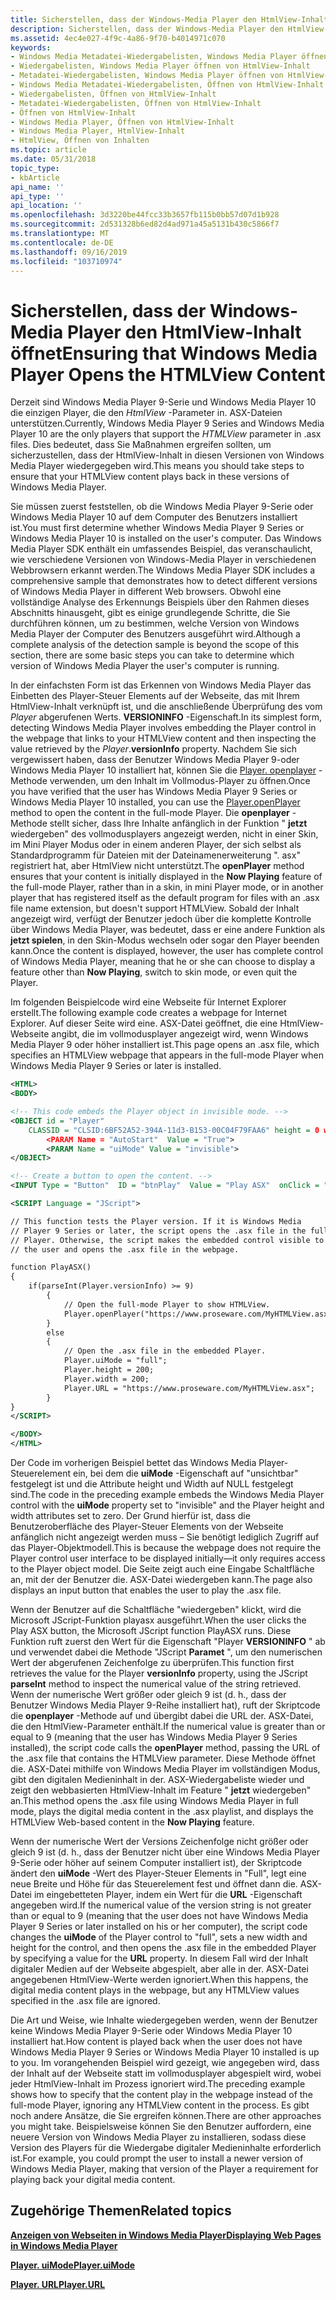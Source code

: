 ```yaml
---
title: Sicherstellen, dass der Windows-Media Player den HtmlView-Inhalt öffnet
description: Sicherstellen, dass der Windows-Media Player den HtmlView-Inhalt öffnet
ms.assetid: 4ec4e027-4f9c-4a86-9f70-b4014971c070
keywords:
- Windows Media Metadatei-Wiedergabelisten, Windows Media Player öffnen von HtmlView-Inhalt
- Wiedergabelisten, Windows Media Player öffnen von HtmlView-Inhalt
- Metadatei-Wiedergabelisten, Windows Media Player öffnen von HtmlView-Inhalt
- Windows Media Metadatei-Wiedergabelisten, Öffnen von HtmlView-Inhalt
- Wiedergabelisten, Öffnen von HtmlView-Inhalt
- Metadatei-Wiedergabelisten, Öffnen von HtmlView-Inhalt
- Öffnen von HtmlView-Inhalt
- Windows Media Player, Öffnen von HtmlView-Inhalt
- Windows Media Player, HtmlView-Inhalt
- HtmlView, Öffnen von Inhalten
ms.topic: article
ms.date: 05/31/2018
topic_type:
- kbArticle
api_name: ''
api_type: ''
api_location: ''
ms.openlocfilehash: 3d3220be44fcc33b3657fb115b0bb57d07d1b928
ms.sourcegitcommit: 2d531328b6ed82d4ad971a45a5131b430c5866f7
ms.translationtype: MT
ms.contentlocale: de-DE
ms.lasthandoff: 09/16/2019
ms.locfileid: "103710974"
---
```

# <a name="ensuring-that-windows-media-player-opens-the-htmlview-content"></a><span data-ttu-id="66b29-113">Sicherstellen, dass der Windows-Media Player den HtmlView-Inhalt öffnet</span><span class="sxs-lookup"><span data-stu-id="66b29-113">Ensuring that Windows Media Player Opens the HTMLView Content</span></span>

<span data-ttu-id="66b29-114">Derzeit sind Windows Media Player 9-Serie und Windows Media Player 10 die einzigen Player, die den *HtmlView* -Parameter in. ASX-Dateien unterstützen.</span><span class="sxs-lookup"><span data-stu-id="66b29-114">Currently, Windows Media Player 9 Series and Windows Media Player 10 are the only players that support the *HTMLView* parameter in .asx files.</span></span> <span data-ttu-id="66b29-115">Dies bedeutet, dass Sie Maßnahmen ergreifen sollten, um sicherzustellen, dass der HtmlView-Inhalt in diesen Versionen von Windows Media Player wiedergegeben wird.</span><span class="sxs-lookup"><span data-stu-id="66b29-115">This means you should take steps to ensure that your HTMLView content plays back in these versions of Windows Media Player.</span></span>

<span data-ttu-id="66b29-116">Sie müssen zuerst feststellen, ob die Windows Media Player 9-Serie oder Windows Media Player 10 auf dem Computer des Benutzers installiert ist.</span><span class="sxs-lookup"><span data-stu-id="66b29-116">You must first determine whether Windows Media Player 9 Series or Windows Media Player 10 is installed on the user's computer.</span></span> <span data-ttu-id="66b29-117">Das Windows Media Player SDK enthält ein umfassendes Beispiel, das veranschaulicht, wie verschiedene Versionen von Windows-Media Player in verschiedenen Webbrowsern erkannt werden.</span><span class="sxs-lookup"><span data-stu-id="66b29-117">The Windows Media Player SDK includes a comprehensive sample that demonstrates how to detect different versions of Windows Media Player in different Web browsers.</span></span> <span data-ttu-id="66b29-118">Obwohl eine vollständige Analyse des Erkennungs Beispiels über den Rahmen dieses Abschnitts hinausgeht, gibt es einige grundlegende Schritte, die Sie durchführen können, um zu bestimmen, welche Version von Windows Media Player der Computer des Benutzers ausgeführt wird.</span><span class="sxs-lookup"><span data-stu-id="66b29-118">Although a complete analysis of the detection sample is beyond the scope of this section, there are some basic steps you can take to determine which version of Windows Media Player the user's computer is running.</span></span>

<span data-ttu-id="66b29-119">In der einfachsten Form ist das Erkennen von Windows Media Player das Einbetten des Player-Steuer Elements auf der Webseite, das mit Ihrem HtmlView-Inhalt verknüpft ist, und die anschließende Überprüfung des vom *Player* abgerufenen Werts. **VERSIONINFO** -Eigenschaft.</span><span class="sxs-lookup"><span data-stu-id="66b29-119">In its simplest form, detecting Windows Media Player involves embedding the Player control in the webpage that links to your HTMLView content and then inspecting the value retrieved by the *Player*.**versionInfo** property.</span></span> <span data-ttu-id="66b29-120">Nachdem Sie sich vergewissert haben, dass der Benutzer Windows Media Player 9-oder Windows Media Player 10 installiert hat, können Sie die [Player. openplayer](player-openplayer.md) -Methode verwenden, um den Inhalt im Vollmodus-Player zu öffnen.</span><span class="sxs-lookup"><span data-stu-id="66b29-120">Once you have verified that the user has Windows Media Player 9 Series or Windows Media Player 10 installed, you can use the [Player.openPlayer](player-openplayer.md) method to open the content in the full-mode Player.</span></span> <span data-ttu-id="66b29-121">Die **openplayer** -Methode stellt sicher, dass Ihre Inhalte anfänglich in der Funktion " **jetzt** wiedergeben" des vollmodusplayers angezeigt werden, nicht in einer Skin, im Mini Player Modus oder in einem anderen Player, der sich selbst als Standardprogramm für Dateien mit der Dateinamenerweiterung ". asx" registriert hat, aber HtmlView nicht unterstützt.</span><span class="sxs-lookup"><span data-stu-id="66b29-121">The **openPlayer** method ensures that your content is initially displayed in the **Now Playing** feature of the full-mode Player, rather than in a skin, in mini Player mode, or in another player that has registered itself as the default program for files with an .asx file name extension, but doesn't support HTMLView.</span></span> <span data-ttu-id="66b29-122">Sobald der Inhalt angezeigt wird, verfügt der Benutzer jedoch über die komplette Kontrolle über Windows Media Player, was bedeutet, dass er eine andere Funktion als **jetzt spielen**, in den Skin-Modus wechseln oder sogar den Player beenden kann.</span><span class="sxs-lookup"><span data-stu-id="66b29-122">Once the content is displayed, however, the user has complete control of Windows Media Player, meaning that he or she can choose to display a feature other than **Now Playing**, switch to skin mode, or even quit the Player.</span></span>

<span data-ttu-id="66b29-123">Im folgenden Beispielcode wird eine Webseite für Internet Explorer erstellt.</span><span class="sxs-lookup"><span data-stu-id="66b29-123">The following example code creates a webpage for Internet Explorer.</span></span> <span data-ttu-id="66b29-124">Auf dieser Seite wird eine. ASX-Datei geöffnet, die eine HtmlView-Webseite angibt, die im vollmodusplayer angezeigt wird, wenn Windows Media Player 9 oder höher installiert ist.</span><span class="sxs-lookup"><span data-stu-id="66b29-124">This page opens an .asx file, which specifies an HTMLView webpage that appears in the full-mode Player when Windows Media Player 9 Series or later is installed.</span></span>


```XML
<HTML>
<BODY>

<!-- This code embeds the Player object in invisible mode. -->
<OBJECT id = "Player" 
    CLASSID = "CLSID:6BF52A52-394A-11d3-B153-00C04F79FAA6" height = 0 width = 0> 
        <PARAM Name = "AutoStart"  Value = "True">
        <PARAM Name = "uiMode" Value = "invisible">
</OBJECT>

<!-- Create a button to open the content. -->
<INPUT Type = "Button"  ID = "btnPlay"  Value = "Play ASX"  onClick = "PlayASX();"/>

<SCRIPT Language = "JScript">

// This function tests the Player version. If it is Windows Media 
// Player 9 Series or later, the script opens the .asx file in the full-mode 
// Player. Otherwise, the script makes the embedded control visible to 
// the user and opens the .asx file in the webpage. 

function PlayASX()
{
    if(parseInt(Player.versionInfo) >= 9)
        {
            // Open the full-mode Player to show HTMLView.
            Player.openPlayer("https://www.proseware.com/MyHTMLView.asx");
        }
        else
        {
            // Open the .asx file in the embedded Player.
            Player.uiMode = "full";
            Player.height = 200;
            Player.width = 200;
            Player.URL = "https://www.proseware.com/MyHTMLView.asx";
        }
}
</SCRIPT>

</BODY>
</HTML>

```



<span data-ttu-id="66b29-125">Der Code im vorherigen Beispiel bettet das Windows Media Player-Steuerelement ein, bei dem die **uiMode** -Eigenschaft auf "unsichtbar" festgelegt ist und die Attribute height und Width auf NULL festgelegt sind.</span><span class="sxs-lookup"><span data-stu-id="66b29-125">The code in the preceding example embeds the Windows Media Player control with the **uiMode** property set to "invisible" and the Player height and width attributes set to zero.</span></span> <span data-ttu-id="66b29-126">Der Grund hierfür ist, dass die Benutzeroberfläche des Player-Steuer Elements von der Webseite anfänglich nicht angezeigt werden muss – Sie benötigt lediglich Zugriff auf das Player-Objektmodell.</span><span class="sxs-lookup"><span data-stu-id="66b29-126">This is because the webpage does not require the Player control user interface to be displayed initially—it only requires access to the Player object model.</span></span> <span data-ttu-id="66b29-127">Die Seite zeigt auch eine Eingabe Schaltfläche an, mit der der Benutzer die. ASX-Datei wiedergeben kann.</span><span class="sxs-lookup"><span data-stu-id="66b29-127">The page also displays an input button that enables the user to play the .asx file.</span></span>

<span data-ttu-id="66b29-128">Wenn der Benutzer auf die Schaltfläche "wiedergeben" klickt, wird die Microsoft JScript-Funktion playasx ausgeführt.</span><span class="sxs-lookup"><span data-stu-id="66b29-128">When the user clicks the Play ASX button, the Microsoft JScript function PlayASX runs.</span></span> <span data-ttu-id="66b29-129">Diese Funktion ruft zuerst den Wert für die Eigenschaft "Player **VERSIONINFO** " ab und verwendet dabei die Methode "JScript **Paramet** ", um den numerischen Wert der abgerufenen Zeichenfolge zu überprüfen.</span><span class="sxs-lookup"><span data-stu-id="66b29-129">This function first retrieves the value for the Player **versionInfo** property, using the JScript **parseInt** method to inspect the numerical value of the string retrieved.</span></span> <span data-ttu-id="66b29-130">Wenn der numerische Wert größer oder gleich 9 ist (d. h., dass der Benutzer Windows Media Player 9-Reihe installiert hat), ruft der Skriptcode die **openplayer** -Methode auf und übergibt dabei die URL der. ASX-Datei, die den HtmlView-Parameter enthält.</span><span class="sxs-lookup"><span data-stu-id="66b29-130">If the numerical value is greater than or equal to 9 (meaning that the user has Windows Media Player 9 Series installed), the script code calls the **openPlayer** method, passing the URL of the .asx file that contains the HTMLView parameter.</span></span> <span data-ttu-id="66b29-131">Diese Methode öffnet die. ASX-Datei mithilfe von Windows Media Player im vollständigen Modus, gibt den digitalen Medieninhalt in der. ASX-Wiedergabeliste wieder und zeigt den webbasierten HtmlView-Inhalt im Feature " **jetzt** wiedergeben" an.</span><span class="sxs-lookup"><span data-stu-id="66b29-131">This method opens the .asx file using Windows Media Player in full mode, plays the digital media content in the .asx playlist, and displays the HTMLView Web-based content in the **Now Playing** feature.</span></span>

<span data-ttu-id="66b29-132">Wenn der numerische Wert der Versions Zeichenfolge nicht größer oder gleich 9 ist (d. h., dass der Benutzer nicht über eine Windows Media Player 9-Serie oder höher auf seinem Computer installiert ist), der Skriptcode ändert den **uiMode** -Wert des Player-Steuer Elements in "Full", legt eine neue Breite und Höhe für das Steuerelement fest und öffnet dann die. ASX-Datei im eingebetteten Player, indem ein Wert für die **URL** -Eigenschaft angegeben wird.</span><span class="sxs-lookup"><span data-stu-id="66b29-132">If the numerical value of the version string is not greater than or equal to 9 (meaning that the user does not have Windows Media Player 9 Series or later installed on his or her computer), the script code changes the **uiMode** of the Player control to "full", sets a new width and height for the control, and then opens the .asx file in the embedded Player by specifying a value for the **URL** property.</span></span> <span data-ttu-id="66b29-133">In diesem Fall wird der Inhalt digitaler Medien auf der Webseite abgespielt, aber alle in der. ASX-Datei angegebenen HtmlView-Werte werden ignoriert.</span><span class="sxs-lookup"><span data-stu-id="66b29-133">When this happens, the digital media content plays in the webpage, but any HTMLView values specified in the .asx file are ignored.</span></span>

<span data-ttu-id="66b29-134">Die Art und Weise, wie Inhalte wiedergegeben werden, wenn der Benutzer keine Windows Media Player 9-Serie oder Windows Media Player 10 installiert hat.</span><span class="sxs-lookup"><span data-stu-id="66b29-134">How content is played back when the user does not have Windows Media Player 9 Series or Windows Media Player 10 installed is up to you.</span></span> <span data-ttu-id="66b29-135">Im vorangehenden Beispiel wird gezeigt, wie angegeben wird, dass der Inhalt auf der Webseite statt im vollmodusplayer abgespielt wird, wobei jeder HtmlView-Inhalt im Prozess ignoriert wird.</span><span class="sxs-lookup"><span data-stu-id="66b29-135">The preceding example shows how to specify that the content play in the webpage instead of the full-mode Player, ignoring any HTMLView content in the process.</span></span> <span data-ttu-id="66b29-136">Es gibt noch andere Ansätze, die Sie ergreifen können.</span><span class="sxs-lookup"><span data-stu-id="66b29-136">There are other approaches you might take.</span></span> <span data-ttu-id="66b29-137">Beispielsweise können Sie den Benutzer auffordern, eine neuere Version von Windows Media Player zu installieren, sodass diese Version des Players für die Wiedergabe digitaler Medieninhalte erforderlich ist.</span><span class="sxs-lookup"><span data-stu-id="66b29-137">For example, you could prompt the user to install a newer version of Windows Media Player, making that version of the Player a requirement for playing back your digital media content.</span></span>

## <a name="related-topics"></a><span data-ttu-id="66b29-138">Zugehörige Themen</span><span class="sxs-lookup"><span data-stu-id="66b29-138">Related topics</span></span>

<dl> <dt>

[<span data-ttu-id="66b29-139">**Anzeigen von Webseiten in Windows Media Player**</span><span class="sxs-lookup"><span data-stu-id="66b29-139">**Displaying Web Pages in Windows Media Player**</span></span>](displaying-web-pages-in-windows-media-player.md)
</dt> <dt>

[<span data-ttu-id="66b29-140">**Player. uiMode**</span><span class="sxs-lookup"><span data-stu-id="66b29-140">**Player.uiMode**</span></span>](player-uimode.md)
</dt> <dt>

[<span data-ttu-id="66b29-141">**Player. URL**</span><span class="sxs-lookup"><span data-stu-id="66b29-141">**Player.URL**</span></span>](player-url.md)
</dt> </dl>

 

 




